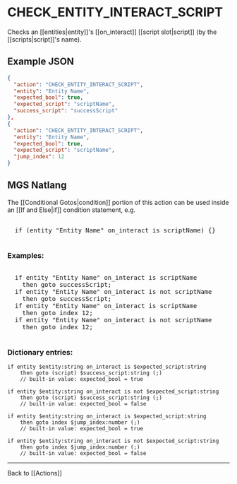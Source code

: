 # CHECK_ENTITY_INTERACT_SCRIPT

Checks an [[entities|entity]]'s [[on_interact]] [[script slot|script]] (by the [[scripts|script]]'s name).

## Example JSON

```json
{
  "action": "CHECK_ENTITY_INTERACT_SCRIPT",
  "entity": "Entity Name",
  "expected_bool": true,
  "expected_script": "scriptName",
  "success_script": "successScript"
},
{
  "action": "CHECK_ENTITY_INTERACT_SCRIPT",
  "entity": "Entity Name",
  "expected_bool": true,
  "expected_script": "scriptName",
  "jump_index": 12
}
```

## MGS Natlang

The [[Conditional Gotos|condition]] portion of this action can be used inside an [[If and Else|if]] condition statement, e.g.

<pre class="HyperMD-codeblock mgs">

  <span class="control">if</span> <span class="bracket">(</span><span class="sigil">entity</span> <span class="string">"Entity Name"</span> <span class="target">on_interact</span> <span class="operator">is</span> <span class="script">scriptName</span><span class="bracket">)</span> <span class="bracket">{</span><span class="bracket">}</span>

</pre>

### Examples:

<pre class="HyperMD-codeblock mgs">

  <span class="control">if</span> <span class="sigil">entity</span> <span class="string">"Entity Name"</span> <span class="target">on_interact</span> <span class="operator">is</span> <span class="script">scriptName</span>
    <span class="control">then</span> <span class="control">goto</span> <span class="script">successScript</span><span class="">;</span>
  <span class="control">if</span> <span class="sigil">entity</span> <span class="string">"Entity Name"</span> <span class="target">on_interact</span> <span class="operator">is</span> <span class="operator">not</span> <span class="script">scriptName</span>
    <span class="control">then</span> <span class="control">goto</span> <span class="script">successScript</span><span class="">;</span>
  <span class="control">if</span> <span class="sigil">entity</span> <span class="string">"Entity Name"</span> <span class="target">on_interact</span> <span class="operator">is</span> <span class="script">scriptName</span>
    <span class="control">then</span> <span class="control">goto</span> <span class="sigil">index</span> <span class="number">12</span><span class="">;</span>
  <span class="control">if</span> <span class="sigil">entity</span> <span class="string">"Entity Name"</span> <span class="target">on_interact</span> <span class="operator">is</span> <span class="operator">not</span> <span class="script">scriptName</span>
    <span class="control">then</span> <span class="control">goto</span> <span class="sigil">index</span> <span class="number">12</span><span class="">;</span>

</pre>

### Dictionary entries:

```
if entity $entity:string on_interact is $expected_script:string
    then goto (script) $success_script:string (;)
	// built-in value: expected_bool = true

if entity $entity:string on_interact is not $expected_script:string
    then goto (script) $success_script:string (;)
	// built-in value: expected_bool = false

if entity $entity:string on_interact is $expected_script:string
    then goto index $jump_index:number (;)
	// built-in value: expected_bool = true

if entity $entity:string on_interact is not $expected_script:string
    then goto index $jump_index:number (;)
	// built-in value: expected_bool = false
```

---

Back to [[Actions]]
